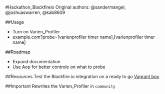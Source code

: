 #Hackathon_Blackfireio
Original authors: @sandermangel, @joshuaswarren, @kab8609

##Usage
- Turn on Varien_Profiler
- example.com?probe=[varienprofiler timer name],[varienprofiler timer name]

##Roadmap
- Expand documentation
- Use Aop for better controle on what to probe

##Resources
Test the Blackfire.io integration on a ready to go [Vagrant box][1].

##Important
Rewrites the Varien_Profiler in `community`

[1]: https://github.com/magento-hackathon/BlackfireMagentoVagrant 
